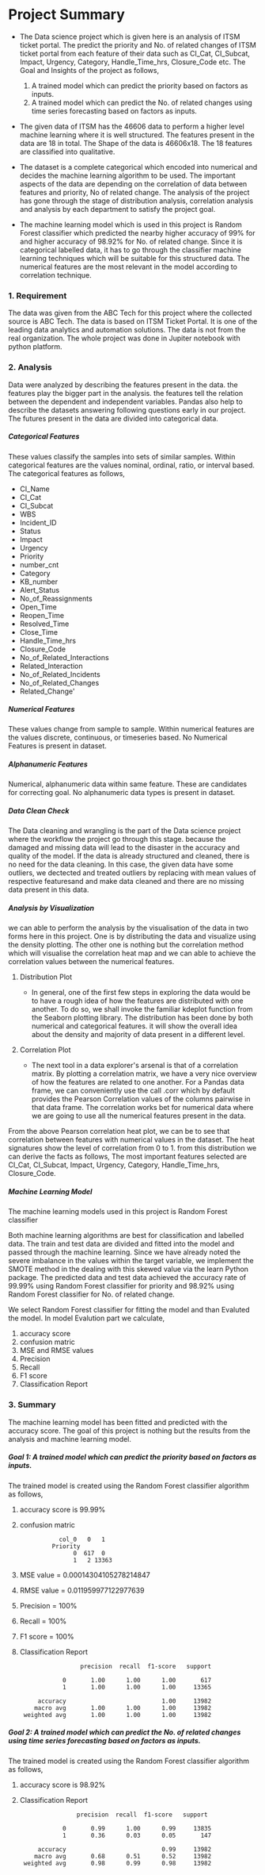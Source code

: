 # Project Summary

- The Data science project which is given here is an analysis of ITSM ticket portal. The predict the priority and No. of related changes of ITSM ticket portal from each feature of their data such as CI_Cat, CI_Subcat, Impact, Urgency, Category, Handle_Time_hrs, Closure_Code etc. The Goal and Insights of the project as follows,

  1. A trained model which can predict the priority based on factors as inputs.
  2. A trained model which can predict the No. of related changes using time series forecasting based on factors as inputs. 
 

- The given data of ITSM has the 46606 data to perform a higher level machine learning where it is well structured. The features present in the data are 18 in total. The Shape of the data is 46606x18. The 18 features are classified into qualitative.

- The dataset is a complete categorical which encoded into numerical and decides the machine learning algorithm to be used. The important aspects of the data are depending on the correlation of data between features and priority, No of related change. The analysis of the project has gone through the stage of distribution analysis, correlation analysis and analysis by each department to satisfy the project goal.

- The machine learning model which is used in this project is Random Forest classifier which predicted the nearby higher accuracy of 99% for and higher accuracy of 98.92% for No. of related change. Since it is categorical labelled data, it has to go through the classifier machine learning techniques which will be suitable for this structured data. The numerical features are the most relevant in the model according to correlation technique.

### 1. Requirement
The data was given from the ABC Tech for this project where the collected source is ABC Tech. The data is based on ITSM Ticket Portal. It is one of the leading data analytics and automation solutions. The data is not from the real organization. The whole project was done in Jupiter notebook with python platform.

### 2. Analysis
Data were analyzed by describing the features present in the data. the features play the bigger part in the analysis. the features tell the relation between the dependent and independent variables. Pandas also help to describe the datasets answering following questions early in our project. The futures present in the data are divided into categorical data.

##### Categorical Features
These values classify the samples into sets of similar samples. Within categorical features are the values nominal, ordinal, ratio, or interval based. The categorical features as follows,
- CI_Name
- CI_Cat
- CI_Subcat
- WBS
- Incident_ID 
- Status  
- Impact
- Urgency
- Priority
- number_cnt
- Category
- KB_number
- Alert_Status
- No_of_Reassignments
- Open_Time
- Reopen_Time
- Resolved_Time
- Close_Time
- Handle_Time_hrs
- Closure_Code
- No_of_Related_Interactions
- Related_Interaction
- No_of_Related_Incidents
- No_of_Related_Changes
- Related_Change'

##### Numerical Features
These values change from sample to sample. Within numerical features are the values discrete, continuous, or timeseries based. No Numerical Features is present in dataset.

##### Alphanumeric Features
Numerical, alphanumeric data within same feature. These are candidates for correcting goal. No alphanumeric data types is present in dataset.

##### Data Clean Check
The Data cleaning and wrangling is the part of the Data science project where the workflow the project go through this stage. because the damaged and missing data will lead to the disaster in the accuracy and quality of the model. If the data is already structured and cleaned, there is no need for the data cleaning. In this case, the given data have some outliers, we dectected and treated outliers by replacing with mean values of respective featuresand and make data cleaned and there are no missing data present in this data.

##### Analysis by Visualization
we can able to perform the analysis by the visualisation of the data in two forms here in this project. One is by distributing the data and visualize using the density plotting. The other one is nothing but the correlation method which will visualise the correlation heat map and we can able to achieve the correlation values between the numerical features.
1. Distribution Plot
   - In general, one of the first few steps in exploring the data would be to have a rough idea of how the features are distributed with one another. To do so, we shall invoke the familiar kdeplot function from the Seaborn plotting library. The distribution has been done by both numerical and categorical features. it will show the overall idea about the density and majority of data present in a different level.

2. Correlation Plot
   - The next tool in a data explorer's arsenal is that of a correlation matrix. By plotting a correlation matrix, we have a very nice overview of how the features are related to one another. For a Pandas data frame, we can conveniently use the call .corr which by default provides the Pearson Correlation values of the columns pairwise in that data frame. The correlation works bet for numerical data where we are going to use all the numerical features present in the data.

From the above Pearson correlation heat plot, we can be to see that correlation between features with numerical values in the dataset. The heat signatures show the level of correlation from 0 to 1. from this distribution we can derive the facts as follows,
The most important features selected are CI_Cat, CI_Subcat, Impact, Urgency, Category, Handle_Time_hrs, Closure_Code.

##### Machine Learning Model
The machine learning models used in this project is Random Forest classifier


Both machine learning algorithms are best for classification and labelled data. The train and test data are divided and fitted into the model and passed through the machine learning. Since we have already noted the severe imbalance in the values within the target variable, we implement the SMOTE method in the dealing with this skewed value via the learn Python package. The predicted data and test data achieved the accuracy rate of 99.99% using Random Forest classifier for priority and 98.92% using Random Forest classifier for No. of related change. 

We select Random Forest classifier for fitting the model and than Evaluted the model.
In model Evalution part we calculate,
1. accuracy score
2. confusion matric
3. MSE and RMSE values
4. Precision
5. Recall
6. F1 score
7. Classification Report

### 3. Summary
The machine learning model has been fitted and predicted with the accuracy score. The goal of this project is nothing but the results from the analysis and machine learning model.

##### Goal 1: A trained model which can predict the priority based on factors as inputs.
The trained model is created using the Random Forest classifier algorithm as follows, 
1. accuracy score is 99.99%
2. confusion matric 
                  
                  col_0   0   1   
                Priority
                      0  617  0   
                      1   2 13363  
3. MSE value =  0.00014304105278214847
4. RMSE value = 0.011959977122977639
5. Precision = 100%
6. Recall = 100%
7. F1 score = 100%
8. Classification Report
                        
                        precision  recall  f1-score   support

                   0       1.00      1.00      1.00       617
                   1       1.00      1.00      1.00     13365

            accuracy                           1.00     13982
           macro avg       1.00      1.00      1.00     13982
        weighted avg       1.00      1.00      1.00     13982

##### Goal 2: A trained model which can predict the No. of related changes using time series forecasting based on factors as inputs.
The trained model is created using the Random Forest classifier algorithm as follows, 
1. accuracy score is 98.92%
2. Classification Report
                       
                       precision  recall  f1-score   support

                   0       0.99      1.00      0.99     13835
                   1       0.36      0.03      0.05       147

            accuracy                           0.99     13982
           macro avg       0.68      0.51      0.52     13982
        weighted avg       0.98      0.99      0.98     13982

